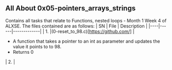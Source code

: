 ## All About 0x05-pointers_arrays_strings ##

Contains all tasks that relate to Functions, nested loops - Month 1 Week 4 of ALXSE.
The files contained are as follows:
| SN | File | Description |
|----|------|-------------|
| 1. |(0-reset_to_98.c)[https://github.com/] | <ul><li> A function that takes a pointer to an int as parameter and updates the value it points to to 98.<br/><li>Returns 0</ul>
| 2. |